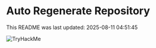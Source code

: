 # Auto Regenerate Repository

This README was last updated: 2025-08-11 04:51:45

 ![TryHackMe](https://tryhackme.com/badge/533634)
